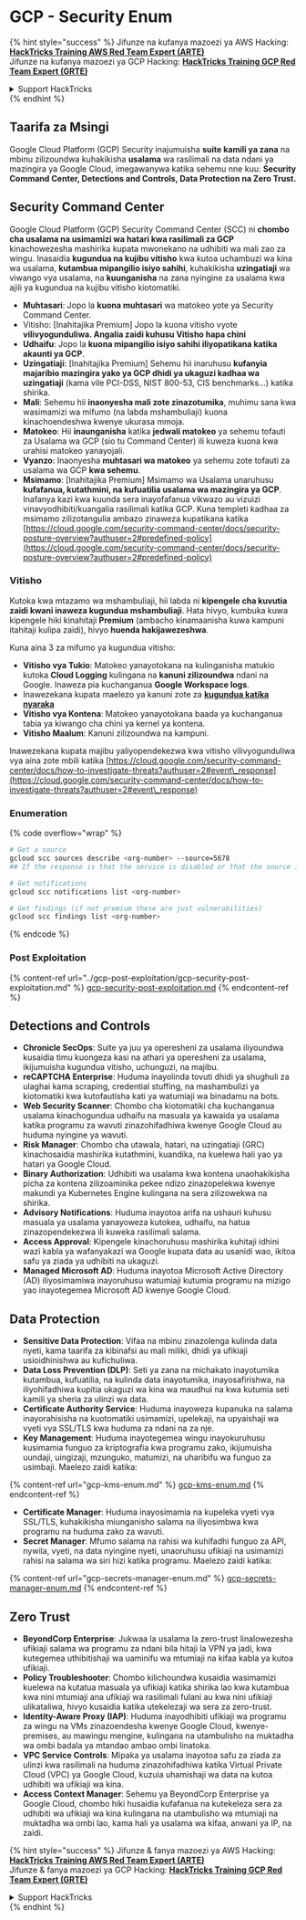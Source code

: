 # GCP - Security Enum

{% hint style="success" %}
Jifunze na kufanya mazoezi ya AWS Hacking:<img src="/.gitbook/assets/image.png" alt="" data-size="line">[**HackTricks Training AWS Red Team Expert (ARTE)**](https://training.hacktricks.xyz/courses/arte)<img src="/.gitbook/assets/image.png" alt="" data-size="line">\
Jifunze na kufanya mazoezi ya GCP Hacking: <img src="/.gitbook/assets/image (2).png" alt="" data-size="line">[**HackTricks Training GCP Red Team Expert (GRTE)**<img src="/.gitbook/assets/image (2).png" alt="" data-size="line">](https://training.hacktricks.xyz/courses/grte)

<details>

<summary>Support HackTricks</summary>

* Angalia [**mipango ya usajili**](https://github.com/sponsors/carlospolop)!
* **Jiunge na** 💬 [**kikundi cha Discord**](https://discord.gg/hRep4RUj7f) au [**kikundi cha telegram**](https://t.me/peass) au **tufuate** kwenye **Twitter** 🐦 [**@hacktricks\_live**](https://twitter.com/hacktricks\_live)**.**
* **Shiriki mbinu za udukuzi kwa kuwasilisha PRs kwa** [**HackTricks**](https://github.com/carlospolop/hacktricks) na [**HackTricks Cloud**](https://github.com/carlospolop/hacktricks-cloud) github repos.

</details>
{% endhint %}

## Taarifa za Msingi

Google Cloud Platform (GCP) Security inajumuisha **suite kamili ya zana** na mbinu zilizoundwa kuhakikisha **usalama** wa rasilimali na data ndani ya mazingira ya Google Cloud, imegawanywa katika sehemu nne kuu: **Security Command Center, Detections and Controls, Data Protection na Zero Trust.**

## **Security Command Center**

Google Cloud Platform (GCP) Security Command Center (SCC) ni **chombo cha usalama na usimamizi wa hatari kwa rasilimali za GCP** kinachowezesha mashirika kupata mwonekano na udhibiti wa mali zao za wingu. Inasaidia **kugundua na kujibu vitisho** kwa kutoa uchambuzi wa kina wa usalama, **kutambua mipangilio isiyo sahihi**, kuhakikisha **uzingatiaji** wa viwango vya usalama, na **kuunganisha** na zana nyingine za usalama kwa ajili ya kugundua na kujibu vitisho kiotomatiki.

* **Muhtasari**: Jopo la **kuona muhtasari** wa matokeo yote ya Security Command Center.
* Vitisho: \[Inahitajika Premium] Jopo la kuona vitisho vyote **vilivyogunduliwa. Angalia zaidi kuhusu Vitisho hapa chini**
* **Udhaifu**: Jopo la **kuona mipangilio isiyo sahihi iliyopatikana katika akaunti ya GCP**.
* **Uzingatiaji**: \[Inahitajika Premium] Sehemu hii inaruhusu **kufanyia majaribio mazingira yako ya GCP dhidi ya ukaguzi kadhaa wa uzingatiaji** (kama vile PCI-DSS, NIST 800-53, CIS benchmarks...) katika shirika.
* **Mali**: Sehemu hii **inaonyesha mali zote zinazotumika**, muhimu sana kwa wasimamizi wa mifumo (na labda mshambuliaji) kuona kinachoendeshwa kwenye ukurasa mmoja.
* **Matokeo**: Hii **inaunganisha** katika **jedwali matokeo** ya sehemu tofauti za Usalama wa GCP (sio tu Command Center) ili kuweza kuona kwa urahisi matokeo yanayojali.
* **Vyanzo**: Inaonyesha **muhtasari wa matokeo** ya sehemu zote tofauti za usalama wa GCP **kwa sehemu**.
* **Msimamo**: \[Inahitajika Premium] Msimamo wa Usalama unaruhusu **kufafanua, kutathmini, na kufuatilia usalama wa mazingira ya GCP**. Inafanya kazi kwa kuunda sera inayofafanua vikwazo au vizuizi vinavyodhibiti/kuangalia rasilimali katika GCP. Kuna templeti kadhaa za msimamo zilizotangulia ambazo zinaweza kupatikana katika [https://cloud.google.com/security-command-center/docs/security-posture-overview?authuser=2#predefined-policy](https://cloud.google.com/security-command-center/docs/security-posture-overview?authuser=2#predefined-policy)

### **Vitisho**

Kutoka kwa mtazamo wa mshambuliaji, hii labda ni **kipengele cha kuvutia zaidi kwani inaweza kugundua mshambuliaji**. Hata hivyo, kumbuka kuwa kipengele hiki kinahitaji **Premium** (ambacho kinamaanisha kuwa kampuni itahitaji kulipa zaidi), hivyo **huenda hakijawezeshwa**.&#x20;

Kuna aina 3 za mifumo ya kugundua vitisho:

* **Vitisho vya Tukio**: Matokeo yanayotokana na kulinganisha matukio kutoka **Cloud Logging** kulingana na **kanuni zilizoundwa** ndani na Google. Inaweza pia kuchanganua **Google Workspace logs**.
* Inawezekana kupata maelezo ya kanuni zote za [**kugundua katika nyaraka**](https://cloud.google.com/security-command-center/docs/concepts-event-threat-detection-overview?authuser=2#how\_works)
* **Vitisho vya Kontena**: Matokeo yanayotokana baada ya kuchanganua tabia ya kiwango cha chini ya kernel ya kontena.
* **Vitisho Maalum**: Kanuni zilizoundwa na kampuni.

Inawezekana kupata majibu yaliyopendekezwa kwa vitisho vilivyogunduliwa vya aina zote mbili katika [https://cloud.google.com/security-command-center/docs/how-to-investigate-threats?authuser=2#event\_response](https://cloud.google.com/security-command-center/docs/how-to-investigate-threats?authuser=2#event\_response)

### Enumeration

{% code overflow="wrap" %}
```bash
# Get a source
gcloud scc sources describe <org-number> --source=5678
## If the response is that the service is disabled or that the source is not found, then, it isn't enabled

# Get notifications
gcloud scc notifications list <org-number>

# Get findings (if not premium these are just vulnerabilities)
gcloud scc findings list <org-number>
```
{% endcode %}

### Post Exploitation

{% content-ref url="../gcp-post-exploitation/gcp-security-post-exploitation.md" %}
[gcp-security-post-exploitation.md](../gcp-post-exploitation/gcp-security-post-exploitation.md)
{% endcontent-ref %}

## Detections and Controls

* **Chronicle SecOps**: Suite ya juu ya operesheni za usalama iliyoundwa kusaidia timu kuongeza kasi na athari ya operesheni za usalama, ikijumuisha kugundua vitisho, uchunguzi, na majibu.
* **reCAPTCHA Enterprise**: Huduma inayolinda tovuti dhidi ya shughuli za ulaghai kama scraping, credential stuffing, na mashambulizi ya kiotomatiki kwa kutofautisha kati ya watumiaji wa binadamu na bots.
* **Web Security Scanner**: Chombo cha kiotomatiki cha kuchanganua usalama kinachogundua udhaifu na masuala ya kawaida ya usalama katika programu za wavuti zinazohifadhiwa kwenye Google Cloud au huduma nyingine ya wavuti.
* **Risk Manager**: Chombo cha utawala, hatari, na uzingatiaji (GRC) kinachosaidia mashirika kutathmini, kuandika, na kuelewa hali yao ya hatari ya Google Cloud.
* **Binary Authorization**: Udhibiti wa usalama kwa kontena unaohakikisha picha za kontena zilizoaminika pekee ndizo zinazopelekwa kwenye makundi ya Kubernetes Engine kulingana na sera zilizowekwa na shirika.
* **Advisory Notifications**: Huduma inayotoa arifa na ushauri kuhusu masuala ya usalama yanayoweza kutokea, udhaifu, na hatua zinazopendekezwa ili kuweka rasilimali salama.
* **Access Approval**: Kipengele kinachoruhusu mashirika kuhitaji idhini wazi kabla ya wafanyakazi wa Google kupata data au usanidi wao, ikitoa safu ya ziada ya udhibiti na ukaguzi.
* **Managed Microsoft AD**: Huduma inayotoa Microsoft Active Directory (AD) iliyosimamiwa inayoruhusu watumiaji kutumia programu na mizigo yao inayotegemea Microsoft AD kwenye Google Cloud.

## Data Protection

* **Sensitive Data Protection**: Vifaa na mbinu zinazolenga kulinda data nyeti, kama taarifa za kibinafsi au mali miliki, dhidi ya ufikiaji usioidhinishwa au kufichuliwa.
* **Data Loss Prevention (DLP)**: Seti ya zana na michakato inayotumika kutambua, kufuatilia, na kulinda data inayotumika, inayosafirishwa, na iliyohifadhiwa kupitia ukaguzi wa kina wa maudhui na kwa kutumia seti kamili ya sheria za ulinzi wa data.
* **Certificate Authority Service**: Huduma inayoweza kupanuka na salama inayorahisisha na kuotomatiki usimamizi, upelekaji, na upyaishaji wa vyeti vya SSL/TLS kwa huduma za ndani na za nje.
* **Key Management**: Huduma inayotegemea wingu inayokuruhusu kusimamia funguo za kriptografia kwa programu zako, ikijumuisha uundaji, uingizaji, mzunguko, matumizi, na uharibifu wa funguo za usimbaji. Maelezo zaidi katika:

{% content-ref url="gcp-kms-enum.md" %}
[gcp-kms-enum.md](gcp-kms-enum.md)
{% endcontent-ref %}

* **Certificate Manager**: Huduma inayosimamia na kupeleka vyeti vya SSL/TLS, kuhakikisha miunganisho salama na iliyosimbwa kwa programu na huduma zako za wavuti.
* **Secret Manager**: Mfumo salama na rahisi wa kuhifadhi funguo za API, nywila, vyeti, na data nyingine nyeti, unaoruhusu ufikiaji na usimamizi rahisi na salama wa siri hizi katika programu. Maelezo zaidi katika:

{% content-ref url="gcp-secrets-manager-enum.md" %}
[gcp-secrets-manager-enum.md](gcp-secrets-manager-enum.md)
{% endcontent-ref %}

## Zero Trust

* **BeyondCorp Enterprise**: Jukwaa la usalama la zero-trust linalowezesha ufikiaji salama wa programu za ndani bila hitaji la VPN ya jadi, kwa kutegemea uthibitishaji wa uaminifu wa mtumiaji na kifaa kabla ya kutoa ufikiaji.
* **Policy Troubleshooter**: Chombo kilichoundwa kusaidia wasimamizi kuelewa na kutatua masuala ya ufikiaji katika shirika lao kwa kutambua kwa nini mtumiaji ana ufikiaji wa rasilimali fulani au kwa nini ufikiaji ulikataliwa, hivyo kusaidia katika utekelezaji wa sera za zero-trust.
* **Identity-Aware Proxy (IAP)**: Huduma inayodhibiti ufikiaji wa programu za wingu na VMs zinazoendesha kwenye Google Cloud, kwenye-premises, au mawingu mengine, kulingana na utambulisho na muktadha wa ombi badala ya mtandao ambao ombi linatoka.
* **VPC Service Controls**: Mipaka ya usalama inayotoa safu za ziada za ulinzi kwa rasilimali na huduma zinazohifadhiwa katika Virtual Private Cloud (VPC) ya Google Cloud, kuzuia uhamishaji wa data na kutoa udhibiti wa ufikiaji wa kina.
* **Access Context Manager**: Sehemu ya BeyondCorp Enterprise ya Google Cloud, chombo hiki husaidia kufafanua na kutekeleza sera za udhibiti wa ufikiaji wa kina kulingana na utambulisho wa mtumiaji na muktadha wa ombi lao, kama hali ya usalama wa kifaa, anwani ya IP, na zaidi.

{% hint style="success" %}
Jifunze & fanya mazoezi ya AWS Hacking:<img src="/.gitbook/assets/image.png" alt="" data-size="line">[**HackTricks Training AWS Red Team Expert (ARTE)**](https://training.hacktricks.xyz/courses/arte)<img src="/.gitbook/assets/image.png" alt="" data-size="line">\
Jifunze & fanya mazoezi ya GCP Hacking: <img src="/.gitbook/assets/image (2).png" alt="" data-size="line">[**HackTricks Training GCP Red Team Expert (GRTE)**<img src="/.gitbook/assets/image (2).png" alt="" data-size="line">](https://training.hacktricks.xyz/courses/grte)

<details>

<summary>Support HackTricks</summary>

* Angalia [**mipango ya usajili**](https://github.com/sponsors/carlospolop)!
* **Jiunge na** 💬 [**kikundi cha Discord**](https://discord.gg/hRep4RUj7f) au [**kikundi cha telegram**](https://t.me/peass) au **tufuate** kwenye **Twitter** 🐦 [**@hacktricks\_live**](https://twitter.com/hacktricks\_live)**.**
* **Shiriki mbinu za udukuzi kwa kuwasilisha PRs kwa** [**HackTricks**](https://github.com/carlospolop/hacktricks) na [**HackTricks Cloud**](https://github.com/carlospolop/hacktricks-cloud) repos za github.

</details>
{% endhint %}
